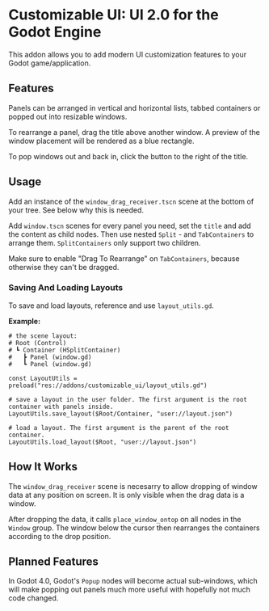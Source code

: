 # Customizable UI: UI 2.0 for the Godot Engine

This addon allows you to add modern UI customization features to your Godot game/application.

## Features

Panels can be arranged in vertical and horizontal lists, tabbed containers or popped out into resizable windows.

To rearrange a panel, drag the title above another window. A preview of the window placement will be rendered as a blue rectangle.

To pop windows out and back in, click the button to the right of the title.

## Usage

Add an instance of the `window_drag_receiver.tscn` scene at the bottom of your tree.
See below why this is needed.

Add `window.tscn` scenes for every panel you need, set the `title` and add the content as child nodes.
Then use nested `Split` - and `TabContainers` to arrange them. `SplitContainers` only support two children.

Make sure to enable "Drag To Rearrange" on `TabContainers`, because otherwise they can't be dragged.

### Saving And Loading Layouts

To save and load layouts, reference and use `layout_utils.gd`.

**Example:**

```gdscript
# the scene layout:
# Root (Control)
# ┗ Container (HSplitContainer)
#   ┣ Panel (window.gd)
#   ┗ Panel (window.gd)

const LayoutUtils = preload("res://addons/customizable_ui/layout_utils.gd")

# save a layout in the user folder. The first argument is the root container with panels inside.
LayoutUtils.save_layout($Root/Container, "user://layout.json")

# load a layout. The first argument is the parent of the root container.
LayoutUtils.load_layout($Root, "user://layout.json")
```

## How It Works

The `window_drag_receiver` scene is necesarry to allow dropping of window data at any position on screen. It is only visible when the drag data is a window.

After dropping the data, it calls `place_window_ontop` on all nodes in the `Window` group. The window below the cursor then rearranges the containers according to the drop position.

## Planned Features

In Godot 4.0, Godot's `Popup` nodes will become actual sub-windows, which will make popping out panels much more useful with hopefully not much code changed.
